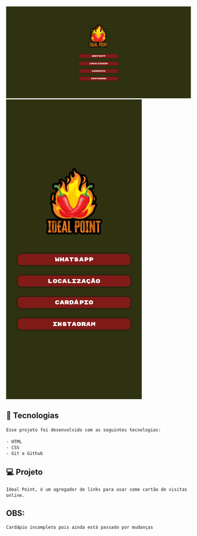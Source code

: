 ![Site Ideal Point](asserts/imagem-do-site.png)
![Site Ideal Point Mobile](asserts/imagem-do-site-mobile.png)

## 🚀 Tecnologias
````
Esse projeto foi desenvolvido com as seguintes tecnologias:

- HTML  
- CSS
- Git e Github
````
## 💻 Projeto
````
Ideal Point, é um agregador de links para usar como cartão de visitas online.
````
## OBS:
````
Cardápio incompleto pois ainda está passado por mudanças
````